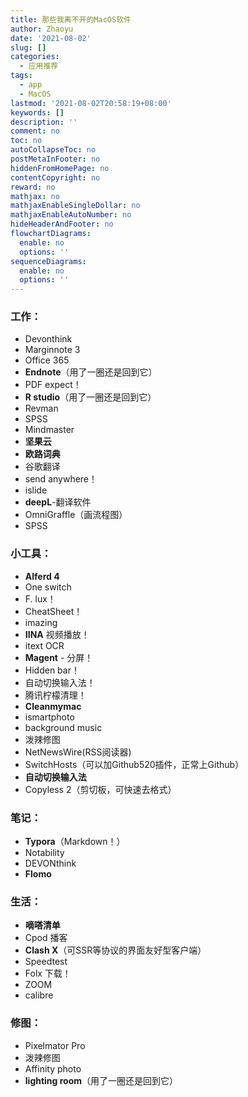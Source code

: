 ```yaml
---
title: 那些我离不开的MacOS软件
author: Zhaoyu
date: '2021-08-02'
slug: []
categories:
  - 应用推荐
tags:
  - app
  - MacOS
lastmod: '2021-08-02T20:58:19+08:00'
keywords: []
description: ''
comment: no
toc: no
autoCollapseToc: no
postMetaInFooter: no
hiddenFromHomePage: no
contentCopyright: no
reward: no
mathjax: no
mathjaxEnableSingleDollar: no
mathjaxEnableAutoNumber: no
hideHeaderAndFooter: no
flowchartDiagrams:
  enable: no
  options: ''
sequenceDiagrams:
  enable: no
  options: ''
---
```


### 工作：
- Devonthink
- Marginnote 3
- Office 365
- **Endnote**（用了一圈还是回到它）
- PDF expect！
- **R studio**（用了一圈还是回到它）
- Revman
- SPSS
- Mindmaster
- **坚果云**
- **欧路词典**
- 谷歌翻译
- send anywhere！
- islide
- **deepL**-翻译软件
- OmniGraffle（画流程图）
- SPSS

### 小工具：
- **Alferd 4**
- One switch
- F. lux！
- CheatSheet！
- imazing
- **IINA** 视频播放！
- itext OCR
- **Magent** - 分屏！
- Hidden bar！
- 自动切换输入法！
- 腾讯柠檬清理！
- **Cleanmymac**
- ismartphoto
- background music
- 泼辣修图
- NetNewsWire(RSS阅读器)
- SwitchHosts（可以加Github520插件，正常上Github）
- **自动切换输入法**
- Copyless 2（剪切板，可快速去格式）

### 笔记：
- **Typora**（Markdown！）
- Notability
- DEVONthink
- **Flomo**

### 生活：
- **嘀嗒清单**
- Cpod 播客
- **Clash X**（可SSR等协议的界面友好型客户端）
- Speedtest
- Folx 下载！
- ZOOM
- calibre

### 修图：
- Pixelmator Pro
- 泼辣修图
- Affinity photo
- **lighting room**（用了一圈还是回到它）


